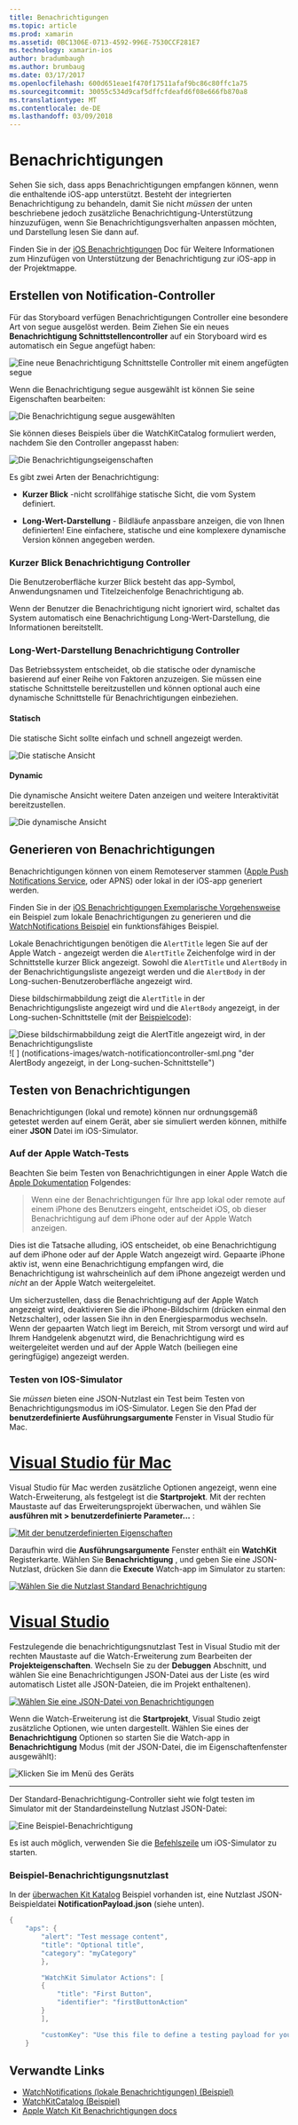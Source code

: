 ```yaml
---
title: Benachrichtigungen
ms.topic: article
ms.prod: xamarin
ms.assetid: 0BC1306E-0713-4592-996E-7530CCF281E7
ms.technology: xamarin-ios
author: bradumbaugh
ms.author: brumbaug
ms.date: 03/17/2017
ms.openlocfilehash: 600d651eae1f470f17511afaf9bc86c80ffc1a75
ms.sourcegitcommit: 30055c534d9caf5dffcfdeafd6f08e666fb870a8
ms.translationtype: MT
ms.contentlocale: de-DE
ms.lasthandoff: 03/09/2018
---
```

# <a name="notifications"></a>Benachrichtigungen

Sehen Sie sich, dass apps Benachrichtigungen empfangen können, wenn die enthaltende iOS-app unterstützt. Besteht der integrierten Benachrichtigung zu behandeln, damit Sie nicht *müssen* der unten beschriebene jedoch zusätzliche Benachrichtigung-Unterstützung hinzuzufügen, wenn Sie Benachrichtigungsverhalten anpassen möchten, und Darstellung lesen Sie dann auf.

Finden Sie in der [iOS Benachrichtigungen](~/ios/platform/user-notifications/deprecated/index.md) Doc für Weitere Informationen zum Hinzufügen von Unterstützung der Benachrichtigung zur iOS-app in der Projektmappe.

## <a name="creating-notification-controllers"></a>Erstellen von Notification-Controller

Für das Storyboard verfügen Benachrichtigungen Controller eine besondere Art von segue ausgelöst werden. Beim Ziehen Sie ein neues **Benachrichtigung Schnittstellencontroller** auf ein Storyboard wird es automatisch ein Segue angefügt haben:

![](notifications-images/notification-storyboard1.png "Eine neue Benachrichtigung Schnittstelle Controller mit einem angefügten segue")

Wenn die Benachrichtigung segue ausgewählt ist können Sie seine Eigenschaften bearbeiten:

![](notifications-images/notification-storyboard2.png "Die Benachrichtigung segue ausgewählten")

Sie können dieses Beispiels über die WatchKitCatalog formuliert werden, nachdem Sie den Controller angepasst haben:

![](notifications-images/notifications-segue.png "Die Benachrichtigungseigenschaften")


Es gibt zwei Arten der Benachrichtigung:

- **Kurzer Blick** -nicht scrollfähige statische Sicht, die vom System definiert.

- **Long-Wert-Darstellung** - Bildläufe anpassbare anzeigen, die von Ihnen definierten! Eine einfachere, statische und eine komplexere dynamische Version können angegeben werden.

### <a name="short-look-notification-controller"></a>Kurzer Blick Benachrichtigung Controller

Die Benutzeroberfläche kurzer Blick besteht das app-Symbol, Anwendungsnamen und Titelzeichenfolge Benachrichtigung ab.

Wenn der Benutzer die Benachrichtigung nicht ignoriert wird, schaltet das System automatisch eine Benachrichtigung Long-Wert-Darstellung, die Informationen bereitstellt.


### <a name="long-look-notification-controller"></a>Long-Wert-Darstellung Benachrichtigung Controller

Das Betriebssystem entscheidet, ob die statische oder dynamische basierend auf einer Reihe von Faktoren anzuzeigen. Sie müssen eine statische Schnittstelle bereitzustellen und können optional auch eine dynamische Schnittstelle für Benachrichtigungen einbeziehen.

#### <a name="static"></a>Statisch

Die statische Sicht sollte einfach und schnell angezeigt werden.

![](notifications-images/notification-static.png "Die statische Ansicht")

#### <a name="dynamic"></a>Dynamic

Die dynamische Ansicht weitere Daten anzeigen und weitere Interaktivität bereitzustellen.

![](notifications-images/notification-dynamic.png "Die dynamische Ansicht")


## <a name="generating-notifications"></a>Generieren von Benachrichtigungen

Benachrichtigungen können von einem Remoteserver stammen ([Apple Push Notifications Service](https://developer.apple.com/library/ios/documentation/NetworkingInternet/Conceptual/RemoteNotificationsPG/Chapters/ApplePushService.html), oder APNS) oder lokal in der iOS-app generiert werden.

Finden Sie in der [iOS Benachrichtigungen Exemplarische Vorgehensweise](~/ios/platform/user-notifications/deprecated/local-notifications-in-ios-walkthrough.md) ein Beispiel zum lokale Benachrichtigungen zu generieren und die [WatchNotifications Beispiel](https://developer.xamarin.com/samples/monotouch/WatchKit/WatchNotifications/) ein funktionsfähiges Beispiel.

Lokale Benachrichtigungen benötigen die `AlertTitle` legen Sie auf der Apple Watch - angezeigt werden die `AlertTitle` Zeichenfolge wird in der Schnittstelle kurzer Blick angezeigt. Sowohl die `AlertTitle` und `AlertBody` in der Benachrichtigungsliste angezeigt werden und die `AlertBody` in der Long-suchen-Benutzeroberfläche angezeigt wird.

Diese bildschirmabbildung zeigt die `AlertTitle` in der Benachrichtigungsliste angezeigt wird und die `AlertBody` angezeigt, in der Long-suchen-Schnittstelle (mit der [Beispielcode](https://developer.xamarin.com/samples/monotouch/WatchKit/WatchNotifications/)):

![](notifications-images/watch-notificationslist-sml.png "Diese bildschirmabbildung zeigt die AlertTitle angezeigt wird, in der Benachrichtigungsliste") ![ ] (notifications-images/watch-notificationcontroller-sml.png "der AlertBody angezeigt, in der Long-suchen-Schnittstelle")

## <a name="testing-notifications"></a>Testen von Benachrichtigungen

Benachrichtigungen (lokal und remote) können nur ordnungsgemäß getestet werden auf einem Gerät, aber sie simuliert werden können, mithilfe einer **JSON** Datei im iOS-Simulator.

### <a name="testing-on-apple-watch"></a>Auf der Apple Watch-Tests

Beachten Sie beim Testen von Benachrichtigungen in einer Apple Watch die [Apple Dokumentation](https://developer.apple.com/library/ios/documentation/General/Conceptual/WatchKitProgrammingGuide/BasicSupport.html) Folgendes:

> Wenn eine der Benachrichtigungen für Ihre app lokal oder remote auf einem iPhone des Benutzers eingeht, entscheidet iOS, ob dieser Benachrichtigung auf dem iPhone oder auf der Apple Watch anzeigen.

Dies ist die Tatsache alluding, iOS entscheidet, ob eine Benachrichtigung auf dem iPhone oder auf der Apple Watch angezeigt wird. Gepaarte iPhone aktiv ist, wenn eine Benachrichtigung empfangen wird, die Benachrichtigung ist wahrscheinlich auf dem iPhone angezeigt werden und *nicht* an der Apple Watch weitergeleitet.

Um sicherzustellen, dass die Benachrichtigung auf der Apple Watch angezeigt wird, deaktivieren Sie die iPhone-Bildschirm (drücken einmal den Netzschalter), oder lassen Sie ihn in den Energiesparmodus wechseln. Wenn der gepaarten Watch liegt im Bereich, mit Strom versorgt und wird auf Ihrem Handgelenk abgenutzt wird, die Benachrichtigung wird es weitergeleitet werden und auf der Apple Watch (beiliegen eine geringfügige) angezeigt werden.

### <a name="testing-on-the-ios-simulator"></a>Testen von IOS-Simulator

Sie *müssen* bieten eine JSON-Nutzlast ein Test beim Testen von Benachrichtigungsmodus im iOS-Simulator. Legen Sie den Pfad der **benutzerdefinierte Ausführungsargumente** Fenster in Visual Studio für Mac.

# <a name="visual-studio-for-mactabvsmac"></a>[Visual Studio für Mac](#tab/vsmac)

Visual Studio für Mac werden zusätzliche Optionen angezeigt, wenn eine Watch-Erweiterung, als festgelegt ist die **Startprojekt**.
Mit der rechten Maustaste auf das Erweiterungsprojekt überwachen, und wählen Sie **ausführen mit > benutzerdefinierte Parameter...** :
    
[![](notifications-images/runwith-customparams-sml.png "Mit der benutzerdefinierten Eigenschaften")](notifications-images/runwith-customparams.png#lightbox)
    
Daraufhin wird die **Ausführungsargumente** Fenster enthält ein **WatchKit** Registerkarte. Wählen Sie **Benachrichtigung** , und geben Sie eine JSON-Nutzlast, drücken Sie dann die **Execute** Watch-app im Simulator zu starten:
    
[![](notifications-images/runwith-execargs-sml.png "Wählen Sie die Nutzlast Standard Benachrichtigung")](notifications-images/runwith-execargs.png#lightbox)

# <a name="visual-studiotabvswin"></a>[Visual Studio](#tab/vswin)

Festzulegende die benachrichtigungsnutzlast Test in Visual Studio mit der rechten Maustaste auf die Watch-Erweiterung zum Bearbeiten der **Projekteigenschaften**. Wechseln Sie zu der **Debuggen** Abschnitt, und wählen Sie eine Benachrichtigungen JSON-Datei aus der Liste (es wird automatisch Listet alle JSON-Dateien, die im Projekt enthaltenen).
    
[![](notifications-images/runwith-execargs-sml-vs.png "Wählen Sie eine JSON-Datei von Benachrichtigungen")](notifications-images/runwith-execargs-vs.png#lightbox)

Wenn die Watch-Erweiterung ist die **Startprojekt**, Visual Studio zeigt zusätzliche Optionen, wie unten dargestellt. Wählen Sie eines der **Benachrichtigung** Optionen so starten Sie die Watch-app in **Benachrichtigung** Modus (mit der JSON-Datei, die im Eigenschaftenfenster ausgewählt):
    
![](notifications-images/runwith-vs.png "Klicken Sie im Menü des Geräts")

-----

Der Standard-Benachrichtigung-Controller sieht wie folgt testen im Simulator mit der Standardeinstellung Nutzlast JSON-Datei:

![](notifications-images/notification-debug-sml.png "Eine Beispiel-Benachrichtigung")

Es ist auch möglich, verwenden Sie die [Befehlszeile](~/ios/watchos/troubleshooting.md#command_line) um iOS-Simulator zu starten.

### <a name="example-notification-payload"></a>Beispiel-Benachrichtigungsnutzlast

In der [überwachen Kit Katalog](https://developer.xamarin.com/samples/monotouch/WatchKit/WatchKitCatalog/) Beispiel vorhanden ist, eine Nutzlast JSON-Beispieldatei **NotificationPayload.json** (siehe unten).

```csharp
{
    "aps": {
        "alert": "Test message content",
        "title": "Optional title",
        "category": "myCategory"
        },

        "WatchKit Simulator Actions": [
        {
            "title": "First Button",
            "identifier": "firstButtonAction"
        }
        ],

        "customKey": "Use this file to define a testing payload for your notifications. The aps dictionary specifies the category, alert text and title. The WatchKit Simulator Actions array can provide info for one or more action buttons in addition to the standard Dismiss button. Any other top level keys are custom payload. If you have multiple such JSON files in your project, you'll be able to choose between them in when selecting to debug the notification interface of your Watch App."
    }
```



## <a name="related-links"></a>Verwandte Links

- [WatchNotifications (lokale Benachrichtigungen) (Beispiel)](https://developer.xamarin.com/samples/monotouch/WatchKit/WatchNotifications/)
- [WatchKitCatalog (Beispiel)](https://developer.xamarin.com/samples/monotouch/WatchKit/WatchKitCatalog/)
- [Apple Watch Kit Benachrichtigungen docs](https://developer.apple.com/library/ios/documentation/General/Conceptual/WatchKitProgrammingGuide/BasicSupport.html)
